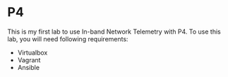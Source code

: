 # P4
This is my first lab to use In-band Network Telemetry with P4. To use this lab, you will need following requirements:
- Virtualbox
- Vagrant
- Ansible
